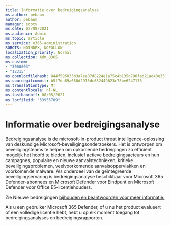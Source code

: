 ```yaml
---
title: Informatie over bedreigingsanalyse
ms.author: pebaum
author: pebaum
manager: scotv
ms.date: 07/08/2021
ms.audience: Admin
ms.topic: article
ms.service: o365-administration
ROBOTS: NOINDEX, NOFOLLOW
localization_priority: Normal
ms.collection: Adm_O365
ms.custom:
- "3000003"
- "12315"
ms.openlocfilehash: 844f595033b3a7ea87d8224e1a75c4b135d790fad21ad43e35784b951f312cc5
ms.sourcegitcommit: b5f7da89a650d2915dc652449623c78be6247175
ms.translationtype: MT
ms.contentlocale: nl-NL
ms.lasthandoff: 08/05/2021
ms.locfileid: "53955709"
---
```

# <a name="about-threat-analytics"></a>Informatie over bedreigingsanalyse

Bedreigingsanalyse is de microsoft-in-product threat intelligence-oplossing van deskundige Microsoft-beveiligingsonderzoekers. Het is ontworpen om beveiligingsteams te helpen om opkomende bedreigingen zo efficiënt mogelijk het hoofd te bieden, inclusief actieve bedreigingsacteurs en hun campagnes, populaire en nieuwe aanvalstechnieken, kritieke beveiligingsproblemen, veelvoorkomende aanvalsoppervlakken en voorkomende malware. Als onderdeel van de geïntegreerde beveiligingservaring is bedreigingsanalyse beschikbaar voor Microsoft 365 Defender-abonnees en Microsoft Defender voor Eindpunt en Microsoft Defender voor Office E5-licentiehouders. 

Zie Nieuwe bedreigingen [bijhouden en beantwoorden voor meer informatie.](/microsoft-365/security/defender/threat-analytics)

Als u een gebruiker Microsoft 365 Defender, of u nu het product evalueert of een volledige licentie hebt, hebt u op elk moment toegang tot bedreigingsanalyses en bedreigingsrapporten. 